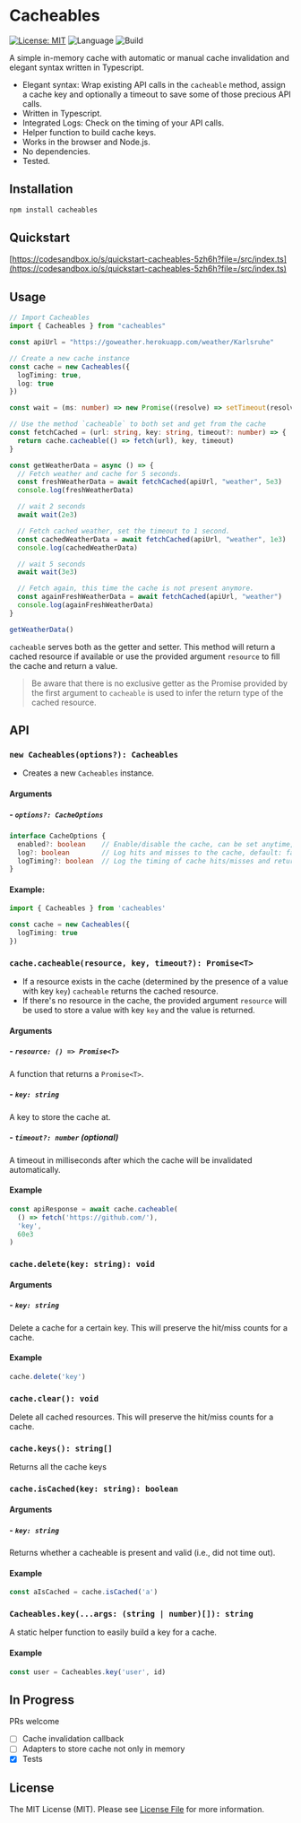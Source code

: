 # Cacheables

[![License: MIT](https://img.shields.io/badge/License-MIT-yellow.svg)](https://opensource.org/licenses/MIT)
![Language](https://img.shields.io/github/languages/top/grischaerbe/cacheables)
![Build](https://img.shields.io/github/workflow/status/grischaerbe/cacheables/Node.js%20Package)

A simple in-memory cache with automatic or manual cache invalidation and elegant syntax written in Typescript.

- Elegant syntax: Wrap existing API calls in the `cacheable` method, assign a cache key and optionally a timeout to save some of those precious API calls.
- Written in Typescript.
- Integrated Logs: Check on the timing of your API calls.
- Helper function to build cache keys.
- Works in the browser and Node.js.
- No dependencies.
- Tested.

## Installation

```bash
npm install cacheables
```

## Quickstart

[https://codesandbox.io/s/quickstart-cacheables-5zh6h?file=/src/index.ts](https://codesandbox.io/s/quickstart-cacheables-5zh6h?file=/src/index.ts)

## Usage

```ts
// Import Cacheables
import { Cacheables } from "cacheables"

const apiUrl = "https://goweather.herokuapp.com/weather/Karlsruhe"

// Create a new cache instance
const cache = new Cacheables({
  logTiming: true,
  log: true
})

const wait = (ms: number) => new Promise((resolve) => setTimeout(resolve, ms))

// Use the method `cacheable` to both set and get from the cache
const fetchCached = (url: string, key: string, timeout?: number) => {
  return cache.cacheable(() => fetch(url), key, timeout)
}

const getWeatherData = async () => {
  // Fetch weather and cache for 5 seconds.
  const freshWeatherData = await fetchCached(apiUrl, "weather", 5e3)
  console.log(freshWeatherData)

  // wait 2 seconds
  await wait(2e3)

  // Fetch cached weather, set the timeout to 1 second.
  const cachedWeatherData = await fetchCached(apiUrl, "weather", 1e3)
  console.log(cachedWeatherData)

  // wait 5 seconds
  await wait(3e3)

  // Fetch again, this time the cache is not present anymore.
  const againFreshWeatherData = await fetchCached(apiUrl, "weather")
  console.log(againFreshWeatherData)
}

getWeatherData()
```

`cacheable` serves both as the getter and setter. This method will return a cached resource if available or use the provided argument `resource` to fill the cache and return a value.

> Be aware that there is no exclusive getter as the Promise provided by the first argument to `cacheable` is used to infer the return type of the cached resource.

## API

### `new Cacheables(options?): Cacheables`

- Creates a new `Cacheables` instance.

#### Arguments

##### - `options?: CacheOptions`

```ts
interface CacheOptions {
  enabled?: boolean    // Enable/disable the cache, can be set anytime, default: true.
  log?: boolean        // Log hits and misses to the cache, default: false. 
  logTiming?: boolean  // Log the timing of cache hits/misses and returns, default: false.
}
```

#### Example:

```ts
import { Cacheables } from 'cacheables'

const cache = new Cacheables({
  logTiming: true
})
```

### `cache.cacheable(resource, key, timeout?): Promise<T>`

- If a resource exists in the cache (determined by the presence of a value with key `key`) `cacheable` returns the cached resource.
- If there's no resource in the cache, the provided argument `resource` will be used to store a value with key `key` and the value is returned.

#### Arguments

##### - `resource: () => Promise<T>`

A function that returns a `Promise<T>`. 

##### - `key: string`

A key to store the cache at.

##### - `timeout?: number` (optional)

A timeout in milliseconds after which the cache will be invalidated automatically.

#### Example

```ts
const apiResponse = await cache.cacheable(
  () => fetch('https://github.com/'),
  'key',
  60e3
)
```

### `cache.delete(key: string): void`

#### Arguments

##### - `key: string`

Delete a cache for a certain key. This will preserve the hit/miss counts for a cache.

#### Example

```ts
cache.delete('key')
```

### `cache.clear(): void`

Delete all cached resources. This will preserve the hit/miss counts for a cache.

### `cache.keys(): string[]`

Returns all the cache keys

### `cache.isCached(key: string): boolean`

#### Arguments

##### - `key: string`

Returns whether a cacheable is present and valid (i.e., did not time out).

#### Example

```ts
const aIsCached = cache.isCached('a')
```

### `Cacheables.key(...args: (string | number)[]): string`

A static helper function to easily build a key for a cache.

#### Example

```ts
const user = Cacheables.key('user', id)
```

## In Progress

PRs welcome

- [ ] Cache invalidation callback
- [ ] Adapters to store cache not only in memory
- [X] Tests

## License

The MIT License (MIT). Please see [License File](LICENSE.md) for more information.